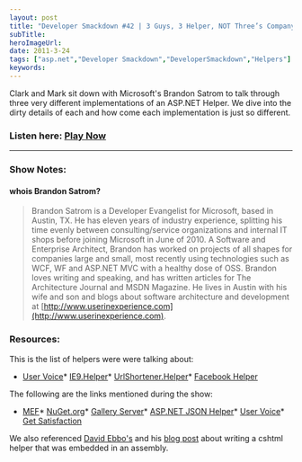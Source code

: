 ```yaml
---
layout: post 
title: "Developer Smackdown #42 | 3 Guys, 3 Helper, NOT Three’s Company with Brandon Satrom"
subTitle: 
heroImageUrl: 
date: 2011-3-24
tags: ["asp.net","Developer Smackdown","DeveloperSmackdown","Helpers"]
keywords: 
---
```


Clark and Mark sit down with Microsoft's Brandon Satrom to talk through three very different implementations of an ASP.NET Helper. We dive into the dirty details of each and how come each implementation is just so different.

### <font style="font-weight: bold">Listen here: [Play Now](http://on.csell.net/eIhUYB)</font>

* * *

### <font style="font-weight: bold">Show Notes:</font>

#### whois Brandon Satrom?
  > Brandon Satrom is a Developer Evangelist for Microsoft, based in Austin, TX. He has eleven years of industry experience, splitting his time evenly between consulting/service organizations and internal IT shops before joining Microsoft in June of 2010\. A Software and Enterprise Architect, Brandon has worked on projects of all shapes for companies large and small, most recently using technologies such as WCF, WF and ASP.NET MVC with a healthy dose of OSS. Brandon loves writing and speaking, and has written articles for The Architecture Journal and MSDN Magazine. He lives in Austin with his wife and son and blogs about software architecture and development at [http://www.userinexperience.com](http://www.userinexperience.com).  

### Resources:

This is the list of helpers were were talking about:

*   [User Voice](http://nuget.org/List/Packages/UserVoice.Helper)*   [IE9.Helper](http://nuget.org/List/Packages/IE9.Helper)*   [UrlShortener.Helper](http://nuget.org/List/Packages/UrlShortener.Helper)*   [Facebook Helper](http://nuget.org/List/Packages/Facebook.Helper)  

The following are the links mentioned during the show:

*   [MEF](http://mef.codeplex.com/)*   [NuGet.org](http://nuget.org/)*   [Gallery Server](http://galleryserver.codeplex.com/)*   [ASP.NET JSON Helper](http://msdn.microsoft.com/en-us/library/system.web.helpers.json(v=VS.99).aspx)*   [User Voice](http://uservoice.com/)*   [Get Satisfaction](http://getsatisfaction.com/)  

We also referenced [David Ebbo's](http://blog.davidebbo.com/) and his [blog post](http://blogs.msdn.com/b/davidebb/archive/2010/10/27/turn-your-razor-helpers-into-reusable-libraries.aspx) about writing a cshtml helper that was embedded in an assembly.